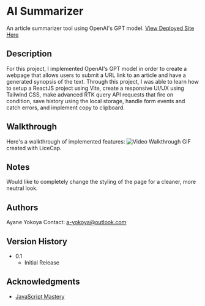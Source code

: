 # AI Summarizer

An article summarizer tool using OpenAI's GPT model.
[View Deployed Site Here](https://649f557f50d4bf483b7df634--prismatic-jelly-a68665.netlify.app/)

## Description

For this project, I implemented OpenAI's GPT model in order to create a webpage that allows users to submit a URL link to an article and have a generated synopsis of the text.
Through this project, I was able to learn how to setup a ReactJS project using Vite, create a responsive UI/UX using Tailwind CSS, make advanced RTK query API requests that fire on condition, save history using the local storage, handle form events and catch errors, and implement copy to clipboard. 

## Walkthrough
Here's a walkthrough of implemented features:
<img src='https://github.com/ayaneyokoya/ai-summarizer/blob/main/AI%20Summarizer.gif' title='Video Walkthrough' width='' alt='Video Walkthrough' />
GIF created with LiceCap.

## Notes
Would like to completely change the styling of the page for a cleaner, more neutral look.

## Authors

Ayane Yokoya
Contact: a-yokoya@outlook.com

## Version History

* 0.1
    * Initial Release

## Acknowledgments

* [JavaScript Mastery](https://youtu.be/vpvtZZi5ZWk)
